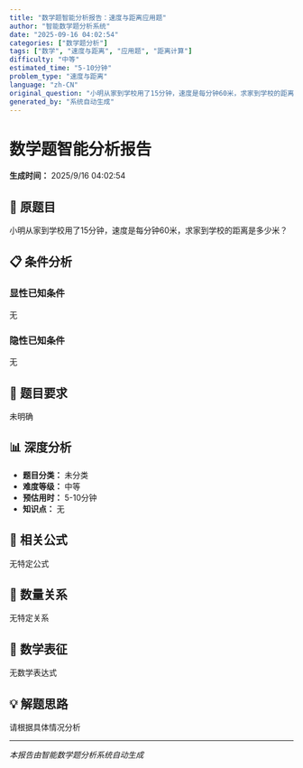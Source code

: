 ```yaml
---
title: "数学题智能分析报告：速度与距离应用题"
author: "智能数学题分析系统"
date: "2025-09-16 04:02:54"
categories: ["数学题分析"]
tags: ["数学", "速度与距离", "应用题", "距离计算"]
difficulty: "中等"
estimated_time: "5-10分钟"
problem_type: "速度与距离"
language: "zh-CN"
original_question: "小明从家到学校用了15分钟，速度是每分钟60米，求家到学校的距离是多少米？"
generated_by: "系统自动生成"
---
```

# 数学题智能分析报告

**生成时间：** 2025/9/16 04:02:54

## 📝 原题目
小明从家到学校用了15分钟，速度是每分钟60米，求家到学校的距离是多少米？

## 📋 条件分析

### 显性已知条件
无

### 隐性已知条件  
无

## 🎯 题目要求
未明确

## 📊 深度分析
- **题目分类：** 未分类
- **难度等级：** 中等
- **预估用时：** 5-10分钟
- **知识点：** 无

## 📐 相关公式
无特定公式

## 🔗 数量关系
无特定关系

## 🧮 数学表征
无数学表达式

## 💡 解题思路
请根据具体情况分析





---
*本报告由智能数学题分析系统自动生成*
